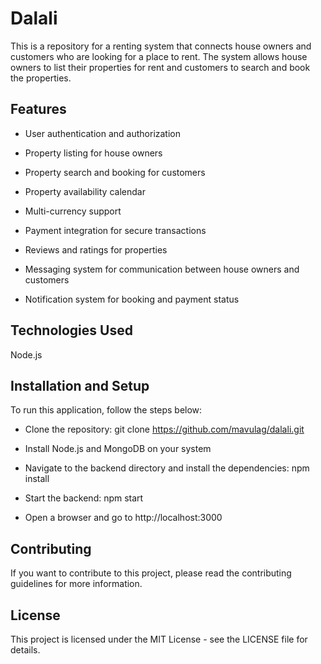 # Dalali
This is a repository for a renting system that connects house owners and customers who are looking for a place to rent. The system allows house owners to list their properties for rent and customers to search and book the properties.

## Features
* User authentication and authorization

* Property listing for house owners

* Property search and booking for customers

* Property availability calendar

* Multi-currency support

* Payment integration for secure transactions

* Reviews and ratings for properties

* Messaging system for communication between house owners and customers

* Notification system for booking and payment status

## Technologies Used
Node.js

## Installation and Setup
To run this application, follow the steps below:

* Clone the repository: git clone https://github.com/mavulag/dalali.git

* Install Node.js and MongoDB on your system

* Navigate to the backend directory and install the dependencies: npm install

* Start the backend: npm start

* Open a browser and go to http://localhost:3000

## Contributing
If you want to contribute to this project, please read the contributing guidelines for more information.

## License
This project is licensed under the MIT License - see the LICENSE file for details.
